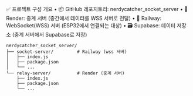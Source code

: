 ✅ 프로젝트 구성 개요
	•	📦 GitHub 레포지토리: nerdycatcher_socket_server
	•	🧭 Render: 중계 서버 (중간에서 데이터를 WSS 서버로 전달)
	•	🚉 Railway: WebSocket(WSS) 서버 (ESP32에서 연결되는 대상)
	•	🗃 Supabase: 데이터 저장소 (중계 서버에서 Supabase로 저장)

```
nerdycatcher_socket_server/
├── socket-server/         # Railway (wss 서버)
│   ├── index.js
│   ├── package.json
│   └── ...
└── relay-server/          # Render (중계 서버)
    ├── index.js
    ├── package.json
    └── ... 
```
